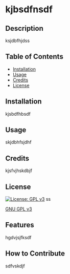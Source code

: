 # kjbsdfnsdf
  
  ## Description

  ksjdbfhjdss

  ## Table of Contents

- [Installation](#installation)
- [Usage](#usage)
- [Credits](#credits)
- [License](#license)

## Installation

kjsbdfhbsdf

## Usage

skjdbhfsjdhf

## Credits

kjsfvjhskdbjf

## License

[![License: GPL v3](https://img.shields.io/badge/License-GPL%20v3-blue.svg)](https://www.gnu.org/licenses/gpl-3.0) ss 

   [GNU GPL v3](https://choosealicense.com/licenses/agpl-3.0/)


## Features

hgdvjsjfksdf

## How to Contribute

sdfvskdjf

  